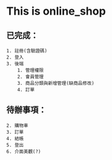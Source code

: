 # This is online_shop

## 已完成：
    1. 註冊(含驗證碼)
    2. 登入
    3. 後端
        1. 管理權限
        2. 會員管理
        3. 商品分類與新增管理(缺商品修改)
        4. 訂單

## 待辦事項：
    2. 購物車
    3. 訂單
    4. 結帳
    5. 登出
    6. 介面美觀(?)